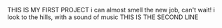  THIS IS MY FIRST PROJECT
i can almost smell the new job, can't wait!
i look to the hills, with a sound of music
THIS IS THE SECOND LINE 
